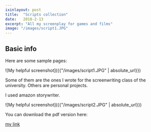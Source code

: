 ```yaml
---
ixinlayout: post
title:  "Scripts collection"
date:   2018-2-13
excerpt: "All my screenplay for games and films"
image: "/images/script1.JPG"
---
```


## Basic info

Here are some sample pages:

![My helpful screenshot]({{"/images/script1.JPG" | absolute_url}})

Some of them are the ones I wrote for the screenwriting class of the university. Others are personal projects.

I used amazon storywriter.

![My helpful screenshot]({{"/images/script2.JPG" | absolute_url}})

You can download the pdf version here:

[my link](https://drive.google.com/open?id=1kK79RdL__5KDRKSFTP3IqNdvWvOM6A6y)

## 

